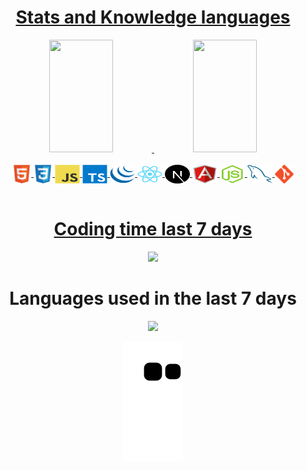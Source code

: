 ## 
<div align="center">
  <a href="https://github.com/FeBassetto">
    <h1>Stats and Knowledge languages</h1>
  <img height="180em" width="45%" src="https://github-readme-stats.vercel.app/api?username=FeBassetto&show_icons=true&theme=dark"/>
  <img height="180em" width="45%" src="https://github-readme-stats.vercel.app/api/top-langs/?username=FeBassetto&layout=compact&langs_count=7&theme=dark"/> 
    <div style="display: inline_block" align="center"><br>
  <img align="center" alt="HTML" title="HTML" height="30" width="30" src="https://github.com/FeBassetto/devicons/blob/main/icons/html5/html5-original.svg">
  <img align="center" alt="CSS" title="CSS" height="30" width="30" src="https://github.com/FeBassetto/devicons/blob/main/icons/css3/css3-original.svg">
  <img align="center" alt="Js" title="Js" height="30" width="40" src="https://github.com/FeBassetto/devicons/blob/main/icons/javascript/javascript-original.svg">
  <img align="center" alt="Ts" title="TS" height="30" width="40" src="https://github.com/FeBassetto/devicons/blob/main/icons/typescript/typescript-original.svg">
  <img align="center" alt="JQuery" title="JQuery" height="30" width="40" src="https://github.com/FeBassetto/devicons/blob/main/icons/jquery/jquery-original.svg">
  <img align="center" alt="React" title="React" height="30" width="40" src="https://github.com/FeBassetto/devicons/blob/main/icons/react/react-original.svg">
  <img align="center" alt="Nextjs" title="Nextjs" height="30" width="40" src="https://github.com/FeBassetto/devicons/blob/main/icons/nextjs/nextjs-original.svg">
  <img align="center" alt="Angular" title="Angular" height="30" width="40" src="https://github.com/FeBassetto/devicons/blob/main/icons/angularjs/angularjs-original.svg">
  <img align="center" alt="Node" title="Node" height="30" width="40" src="https://github.com/FeBassetto/devicons/blob/main/icons/nodejs/nodejs-original.svg">
  <img align="center" alt="MySQL" title="MySQL" height="30" width="40" src="https://github.com/FeBassetto/devicons/blob/main/icons/mysql/mysql-original.svg">
  <img align="center" alt="GIT" title="GIT" height="30" width="30px" src="https://github.com/FeBassetto/devicons/blob/main/icons/git/git-original.svg">
  <br><br>
      <h1>Coding time last 7 days</h1>
  <a href="https://wakatime.com"><img height="480em" src="https://wakatime.com/share/@4d60914e-9a3d-4cdc-90cc-caaeaa32bb6e/c1e7c148-e0e7-4723-b213-e83b9e5f1bf5.png" />
  </a>
      <h1>Languages used in the last 7 days</h1>
      <a href="https://wakatime.com"><img height="480em" src="https://wakatime.com/share/@4d60914e-9a3d-4cdc-90cc-caaeaa32bb6e/c7e028d4-cff6-4c98-9df7-645e903cb6ec.png" /></a>
      
 
  ![Snake animation](https://github.com/rafaballerini/rafaballerini/blob/output/github-contribution-grid-snake.svg)
 
</div>
  
    
</div>

